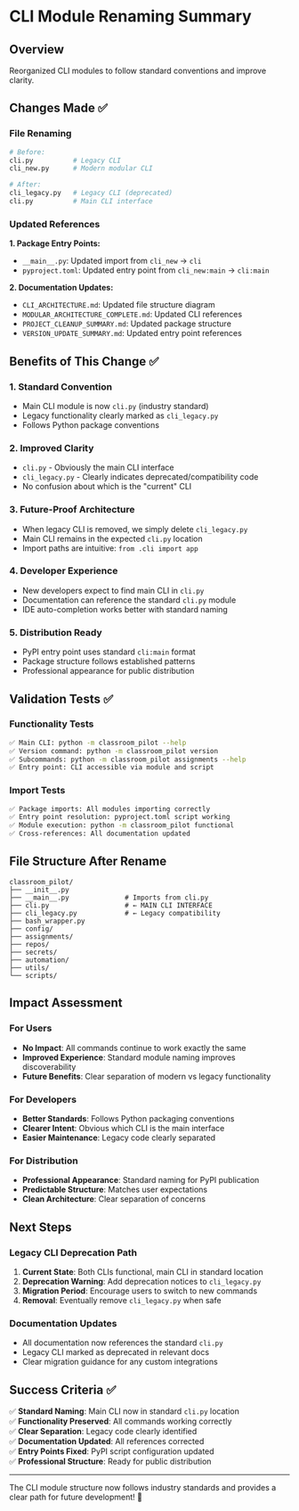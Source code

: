 # CLI Module Renaming Summary

## Overview

Reorganized CLI modules to follow standard conventions and improve clarity.

## Changes Made ✅

### File Renaming

```bash
# Before:
cli.py          # Legacy CLI
cli_new.py      # Modern modular CLI

# After:
cli_legacy.py   # Legacy CLI (deprecated)
cli.py          # Main CLI interface
```

### Updated References

**1. Package Entry Points:**

- `__main__.py`: Updated import from `cli_new` → `cli`
- `pyproject.toml`: Updated entry point from `cli_new:main` → `cli:main`

**2. Documentation Updates:**

- `CLI_ARCHITECTURE.md`: Updated file structure diagram
- `MODULAR_ARCHITECTURE_COMPLETE.md`: Updated CLI references
- `PROJECT_CLEANUP_SUMMARY.md`: Updated package structure
- `VERSION_UPDATE_SUMMARY.md`: Updated entry point references

## Benefits of This Change ✅

### 1. **Standard Convention**

- Main CLI module is now `cli.py` (industry standard)
- Legacy functionality clearly marked as `cli_legacy.py`
- Follows Python package conventions

### 2. **Improved Clarity**

- `cli.py` - Obviously the main CLI interface
- `cli_legacy.py` - Clearly indicates deprecated/compatibility code
- No confusion about which is the "current" CLI

### 3. **Future-Proof Architecture**

- When legacy CLI is removed, we simply delete `cli_legacy.py`
- Main CLI remains in the expected `cli.py` location
- Import paths are intuitive: `from .cli import app`

### 4. **Developer Experience**

- New developers expect to find main CLI in `cli.py`
- Documentation can reference the standard `cli.py` module
- IDE auto-completion works better with standard naming

### 5. **Distribution Ready**

- PyPI entry point uses standard `cli:main` format
- Package structure follows established patterns
- Professional appearance for public distribution

## Validation Tests ✅

### Functionality Tests

```bash
✅ Main CLI: python -m classroom_pilot --help
✅ Version command: python -m classroom_pilot version  
✅ Subcommands: python -m classroom_pilot assignments --help
✅ Entry point: CLI accessible via module and script
```

### Import Tests

```bash
✅ Package imports: All modules importing correctly
✅ Entry point resolution: pyproject.toml script working
✅ Module execution: python -m classroom_pilot functional
✅ Cross-references: All documentation updated
```

## File Structure After Rename

```text
classroom_pilot/
├── __init__.py
├── __main__.py              # Imports from cli.py
├── cli.py                   # ← MAIN CLI INTERFACE
├── cli_legacy.py            # ← Legacy compatibility
├── bash_wrapper.py
├── config/
├── assignments/
├── repos/
├── secrets/
├── automation/
├── utils/
└── scripts/
```

## Impact Assessment

### For Users

- **No Impact**: All commands continue to work exactly the same
- **Improved Experience**: Standard module naming improves discoverability
- **Future Benefits**: Clear separation of modern vs legacy functionality

### For Developers

- **Better Standards**: Follows Python packaging conventions
- **Clearer Intent**: Obvious which CLI is the main interface
- **Easier Maintenance**: Legacy code clearly separated

### For Distribution

- **Professional Appearance**: Standard naming for PyPI publication
- **Predictable Structure**: Matches user expectations
- **Clean Architecture**: Clear separation of concerns

## Next Steps

### Legacy CLI Deprecation Path

1. **Current State**: Both CLIs functional, main CLI in standard location
2. **Deprecation Warning**: Add deprecation notices to `cli_legacy.py`
3. **Migration Period**: Encourage users to switch to new commands
4. **Removal**: Eventually remove `cli_legacy.py` when safe

### Documentation Updates

- All documentation now references the standard `cli.py`
- Legacy CLI marked as deprecated in relevant docs
- Clear migration guidance for any custom integrations

## Success Criteria ✅

✅ **Standard Naming**: Main CLI now in standard `cli.py` location  
✅ **Functionality Preserved**: All commands working correctly  
✅ **Clear Separation**: Legacy code clearly identified  
✅ **Documentation Updated**: All references corrected  
✅ **Entry Points Fixed**: PyPI script configuration updated  
✅ **Professional Structure**: Ready for public distribution  

---

The CLI module structure now follows industry standards and provides a clear path for future development! 🚀
